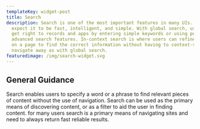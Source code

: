 ```yaml
---
templateKey: widget-post
title: Search
description: Search is one of the most important features in many UIs. Users
  expect it to be fast, intelligent, and simple. With global search, users can
  get right to records and apps by entering simple keywords or using powerful
  advanced search features. In-context search is where users can refine content
  on a page to find the correct information without having to context-shift or
  navigate away as with global search.
featuredimage: /img/search-widget.svg
---
```

## General Guidance

Search enables users to specify a word or a phrase to find relevant pieces of content without the use of navigation. Search can be used as the primary means of discovering content, or as a filter to aid the user in finding content. for many users search is a primary means of navigating sites and need to always return fast reliable results.